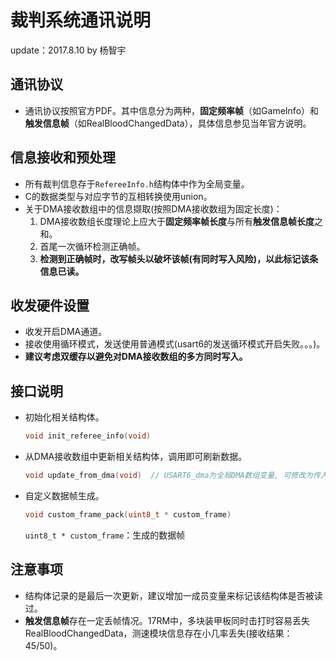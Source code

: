 # 裁判系统通讯说明 
update：2017.8.10 by 杨智宇
## 通讯协议
* 通讯协议按照官方PDF。其中信息分为两种，**固定频率帧**（如GameInfo）和**触发信息帧**（如RealBloodChangedData），具体信息参见当年官方说明。

## 信息接收和预处理
* 所有裁判信息存于`RefereeInfo.h`结构体中作为全局变量。
* C的数据类型与对应字节的互相转换使用union。
* 关于DMA接收数组中的信息撷取(按照DMA接收数组为固定长度)：
    1. DMA接收数组长度理论上应大于**固定频率帧长度**与所有**触发信息帧长度**之和。
    2. 首尾一次循环检测正确帧。
    3. **检测到正确帧时，改写帧头以破坏该帧(有同时写入风险)，以此标记该条信息已读。**

## 收发硬件设置
* 收发开启DMA通道。
* 接收使用循环模式，发送使用普通模式(usart6的发送循环模式开启失败。。。)。
* **建议考虑双缓存以避免对DMA接收数组的多方同时写入。**

## 接口说明
* 初始化相关结构体。
    ```c
    void init_referee_info(void) 
    ```

* 从DMA接收数组中更新相关结构体，调用即可刷新数据。
    ```c
    void update_from_dma(void)  // USART6_dma为全局DMA数组变量, 可修改为传入数组方式。
    ```

* 自定义数据帧生成。
    ```c
    void custom_frame_pack(uint8_t * custom_frame)
    ```
    `uint8_t * custom_frame`：生成的数据帧
## 注意事项
* 结构体记录的是最后一次更新，建议增加一成员变量来标记该结构体是否被读过。
* **触发信息帧**存在一定丢帧情况。17RM中，多块装甲板同时击打时容易丢失RealBloodChangedData，测速模块信息存在小几率丢失(接收结果：45/50)。

